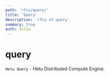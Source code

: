 ```yaml
---
path: 'rfcs/query/'
title: 'Query'
description: 'rfcs of query'
summary: true
auth: xiliu
---
```


# query 
`Hetu Query` - Hetu Distributed Compute Engine. 